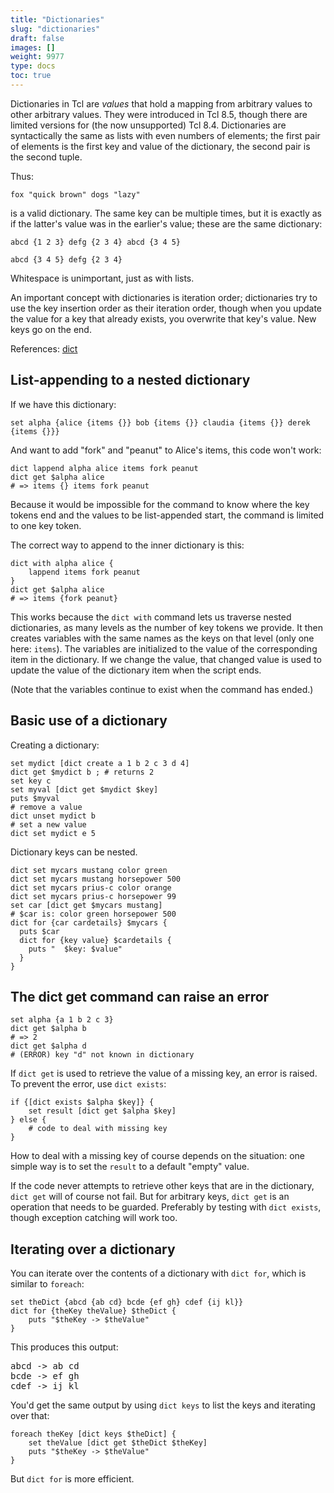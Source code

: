 ```yaml
---
title: "Dictionaries"
slug: "dictionaries"
draft: false
images: []
weight: 9977
type: docs
toc: true
---
```


Dictionaries in Tcl are _values_ that hold a mapping from arbitrary values to other arbitrary values. They were introduced in Tcl 8.5, though there are limited versions for (the now unsupported) Tcl 8.4. Dictionaries are syntactically the same as lists with even numbers of elements; the first pair of elements is the first key and value of the dictionary, the second pair is the second tuple.

Thus:

    fox "quick brown" dogs "lazy"

is a valid dictionary. The same key can be multiple times, but it is exactly as if the latter's value was in the earlier's value; these are the same dictionary:

    abcd {1 2 3} defg {2 3 4} abcd {3 4 5}

<!-- -->

    abcd {3 4 5} defg {2 3 4}

Whitespace is unimportant, just as with lists.

An important concept with dictionaries is iteration order; dictionaries try to use the key insertion order as their iteration order, though when you update the value for a key that already exists, you overwrite that key's value. New keys go on the end.

References: 
[dict][1]

  [1]: http://tcl.tk/man/tcl/TclCmd/dict.htm

## List-appending to a nested dictionary
If we have this dictionary:

    set alpha {alice {items {}} bob {items {}} claudia {items {}} derek {items {}}}

And want to add "fork" and "peanut" to Alice's items, this code won't work:

    dict lappend alpha alice items fork peanut
    dict get $alpha alice
    # => items {} items fork peanut

Because it would be impossible for the command to know where the key tokens end and the values to be list-appended start, the command is limited to one key token.

The correct way to append to the inner dictionary is this:

    dict with alpha alice {
        lappend items fork peanut
    }
    dict get $alpha alice
    # => items {fork peanut}

This works because the `dict with` command lets us traverse nested dictionaries, as many levels as the number of key tokens we provide. It then creates variables with the same names as the keys on that level (only one here: `items`). The variables are initialized to the value of the corresponding item in the dictionary. If we change the value, that changed value is used to update the value of the dictionary item when the script ends.

(Note that the variables continue to exist when the command has ended.)


## Basic use of a dictionary
Creating a dictionary:

    set mydict [dict create a 1 b 2 c 3 d 4]
    dict get $mydict b ; # returns 2
    set key c
    set myval [dict get $mydict $key]
    puts $myval
    # remove a value
    dict unset mydict b
    # set a new value
    dict set mydict e 5

Dictionary keys can be nested.

    dict set mycars mustang color green
    dict set mycars mustang horsepower 500
    dict set mycars prius-c color orange
    dict set mycars prius-c horsepower 99
    set car [dict get $mycars mustang]
    # $car is: color green horsepower 500
    dict for {car cardetails} $mycars {
      puts $car
      dict for {key value} $cardetails {
        puts "  $key: $value"
      }
    }


## The dict get command can raise an error
    set alpha {a 1 b 2 c 3}
    dict get $alpha b
    # => 2
    dict get $alpha d
    # (ERROR) key "d" not known in dictionary

If `dict get` is used to retrieve the value of a missing key, an error is raised. To prevent the error, use `dict exists`:

    if {[dict exists $alpha $key]} {
        set result [dict get $alpha $key]
    } else {
        # code to deal with missing key
    }

How to deal with a missing key of course depends on the situation: one simple way is to set the `result` to a default "empty" value.

If the code never attempts to retrieve other keys that are in the dictionary, `dict get` will of course not fail. But for arbitrary keys, `dict get` is an operation that needs to be guarded. Preferably by testing with `dict exists`, though exception catching will work too.

## Iterating over a dictionary
You can iterate over the contents of a dictionary with `dict for`, which is similar to `foreach`:

    set theDict {abcd {ab cd} bcde {ef gh} cdef {ij kl}}
    dict for {theKey theValue} $theDict {
        puts "$theKey -> $theValue"
    }

This produces this output:
<pre>
abcd -> ab cd
bcde -> ef gh
cdef -> ij kl
</pre>

You'd get the same output by using `dict keys` to list the keys and iterating over that:

    foreach theKey [dict keys $theDict] {
        set theValue [dict get $theDict $theKey]
        puts "$theKey -> $theValue"
    }

But `dict for` is more efficient.



